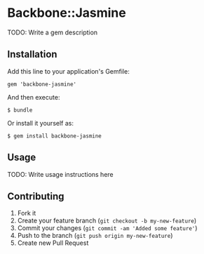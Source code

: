 # Backbone::Jasmine

TODO: Write a gem description

## Installation

Add this line to your application's Gemfile:

    gem 'backbone-jasmine'

And then execute:

    $ bundle

Or install it yourself as:

    $ gem install backbone-jasmine

## Usage

TODO: Write usage instructions here

## Contributing

1. Fork it
2. Create your feature branch (`git checkout -b my-new-feature`)
3. Commit your changes (`git commit -am 'Added some feature'`)
4. Push to the branch (`git push origin my-new-feature`)
5. Create new Pull Request
